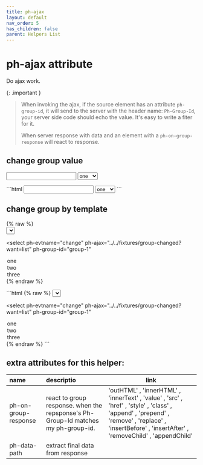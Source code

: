 ```yaml
---
title: ph-ajax
layout: default
nav_order: 5
has_children: false
parent: Helpers List
---
```


# ph-ajax attribute

Do ajax work.

{: .important }
> When invoking the ajax, if the source element has an attribute `ph-group-id`, it will send to the server with the header name: `Ph-Group-Id`, your server side code should echo the value. It's easy to write a fiter for it.
>
> When server response with data and an element with a `ph-on-group-response` will react to response.


## change group value

<div class="code-example" markdown="1">
<form>
<input type="text" name="name" ph-group-id="group-1" ph-on-group-response="value" ph-data-path="data.__changed_value" />
<select
  ph-evtname="change"
  ph-ajax="../../fixtures/group-changed?want=map"
  ph-group-id="group-1"
>
  <option value="1">one</option>
  <option value="2">two</option>
  <option value="3">three</option>
</select>

</form>
</div>
```html
<input type="text"
  name="name"
  ph-group-id="group-1"
  ph-on-group-response="value"
  ph-data-path="data.__changed_value" />
<select
  ph-evtname="change"
  ph-ajax="../../fixtures/group-changed?want=map"
  ph-group-id="group-1"
>
  <option value="1">one</option>
  <option value="2">two</option>
  <option value="3">three</option>
</select>
```

## change group by template

<div class="code-example" markdown="1">
{% raw %}
<form>
<select
  ph-group-id="group-1"
  ph-on-group-response="innerHTML"
>
<template>
  {{#data}}
  <option value="{{value}}">{{value}}</option>
  {{/data}}
</template>
</select>

<select
  ph-evtname="change"
  ph-ajax="../../fixtures/group-changed?want=list"
  ph-group-id="group-1"
>
  <option value="1">one</option>
  <option value="2">two</option>
  <option value="3">three</option>
</select>
{% endraw %}
</form>
</div>
```html
{% raw %}
<select
  ph-group-id="group-1"
  ph-on-group-response="innerHTML"
>
<template>
  {{#data}}
  <option value="{{value}}">{{value}}</option>
  {{/data}}
</template>
</select>

<select
  ph-evtname="change"
  ph-ajax="../../fixtures/group-changed?want=list"
  ph-group-id="group-1"
>
  <option value="1">one</option>
  <option value="2">two</option>
  <option value="3">three</option>
</select>
{% endraw %}
```


<!-- export type GroupMessageHandleCat =  -->

## extra attributes for this helper:

| name         | descriptio        | link |
|:-------------|:------------------|------|
| ph-on-group-response    | react to group response. when the repsponse's Ph-Group-Id matches my ph-group-id.  | 'outHTML' , 'innerHTML' , 'innerText' , 'value' , 'src' , 'href' , 'style' , 'class' , 'append' , 'prepend' , 'remove' , 'replace' , 'insertBefore' , 'insertAfter' , 'removeChild' , 'appendChild' |
| ph-data-path | extract final data from response| |

